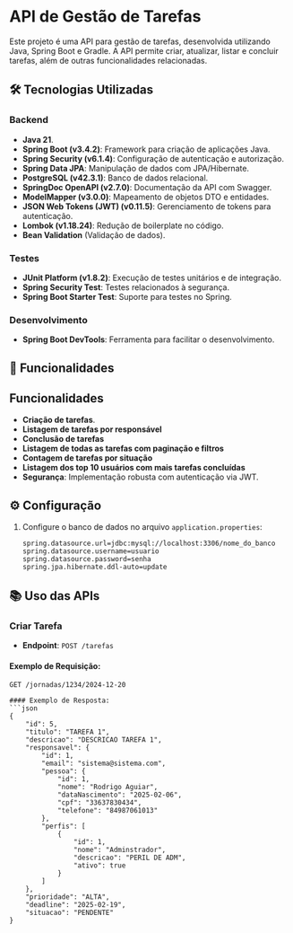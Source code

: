 # API de Gestão de Tarefas
Este projeto é uma API para gestão de tarefas, desenvolvida utilizando Java, Spring Boot e Gradle. A API permite criar, atualizar, listar e concluir tarefas, além de outras funcionalidades relacionadas.

## 🛠 Tecnologias Utilizadas

### Backend
- **Java 21**.
- **Spring Boot (v3.4.2)**: Framework para criação de aplicações Java.
- **Spring Security (v6.1.4)**: Configuração de autenticação e autorização.
- **Spring Data JPA**: Manipulação de dados com JPA/Hibernate.
- **PostgreSQL (v42.3.1)**: Banco de dados relacional.
- **SpringDoc OpenAPI (v2.7.0)**: Documentação da API com Swagger.
- **ModelMapper (v3.0.0)**: Mapeamento de objetos DTO e entidades.
- **JSON Web Tokens (JWT) (v0.11.5)**: Gerenciamento de tokens para autenticação.
- **Lombok (v1.18.24)**: Redução de boilerplate no código.
- **Bean Validation** (Validação de dados).

### Testes
- **JUnit Platform (v1.8.2)**: Execução de testes unitários e de integração.
- **Spring Security Test**: Testes relacionados à segurança.
- **Spring Boot Starter Test**: Suporte para testes no Spring.

### Desenvolvimento
- **Spring Boot DevTools**: Ferramenta para facilitar o desenvolvimento.

## 🚀 Funcionalidades
## Funcionalidades

- **Criação de tarefas**.
- **Listagem de tarefas por responsável**
- **Conclusão de tarefas**
- **Listagem de todas as tarefas com paginação e filtros**
- **Contagem de tarefas por situação**
- **Listagem dos top 10 usuários com mais tarefas concluídas**
- **Segurança**: Implementação robusta com autenticação via JWT.

## ⚙️ Configuração

1. Configure o banco de dados no arquivo `application.properties`:
   ```properties
   spring.datasource.url=jdbc:mysql://localhost:3306/nome_do_banco
   spring.datasource.username=usuario
   spring.datasource.password=senha
   spring.jpa.hibernate.ddl-auto=update
## 📚 Uso das APIs

### Criar Tarefa
- **Endpoint**: `POST /tarefas`  

#### Exemplo de Requisição:
```http
GET /jornadas/1234/2024-12-20

#### Exemplo de Resposta:
```json
{
	"id": 5,
	"titulo": "TAREFA 1",
	"descricao": "DESCRICAO TAREFA 1",
	"responsavel": {
		"id": 1,
		"email": "sistema@sistema.com",
		"pessoa": {
			"id": 1,
			"nome": "Rodrigo Aguiar",
			"dataNascimento": "2025-02-06",
			"cpf": "33637830434",
			"telefone": "84987061013"
		},
		"perfis": [
			{
				"id": 1,
				"nome": "Adminstrador",
				"descricao": "PERIL DE ADM",
				"ativo": true
			}
		]
	},
	"prioridade": "ALTA",
	"deadline": "2025-02-19",
	"situacao": "PENDENTE"
}

